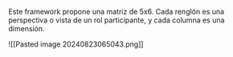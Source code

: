 Este framework propone una matriz de 5x6. Cada renglón es una perspectiva o vista de un rol participante, y cada columna es una dimensión. 

![[Pasted image 20240823065043.png]]
